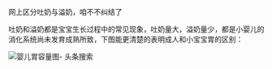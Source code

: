 网上区分吐奶与溢奶，咱不不纠结了

吐奶和溢奶都是宝宝生长过程中的常见现象，吐奶量大，溢奶量少，都是小婴儿的消化系统尚未发育成熟所致，下图能更清楚的表明成人和小宝宝胃的区别：

![婴儿胃容量图- 头条搜索](https://md4zk.oss-cn-beijing.aliyuncs.com/uPic/bea003a168e94e48a48b0e414bffdbc9_th.jpeg)